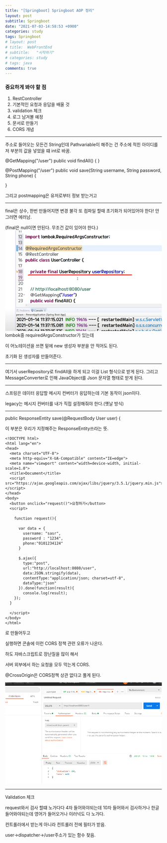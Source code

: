 ```yaml
---
title: "[Springboot] Springboot AOP 정리"
layout: post
subtitle: Springboot
date: "2021-07-03-14:58:53 +0900"
categories: study
tags: Springboot
# layout: post
# title:  WebFrontEnd
# subtitle:   "시작하기"
# categories: study
# tags: java
comments: true
---
```



### 중요하게 봐야 할 점

1. RestController
2. 기본적인 요청과 응답을 배울 것
3. validation 체크
4. 로그 남겨볼 예정
5. 문서로 만들기
6. CORS 개념



------

주소로 들어오는 모든건 String인데 Pathvariable이 해주는 건 주소에 적힌 아이디를 저 부분의 값을 넣었을 떄 int로 바꿈.



@GetMapping("/user")
	public void findAll() {
}


@PostMapping("/user")
	public void save(String username, String password, String phone) {

}

그리고 postmapping은 유저로부터 정보 받는거고


-------------

final은 상수, 한번 만들어지면 변경 불각
또 컴파일 할때 초기화가 되어있어야 한다! 안 그러면 에러남.

(final은 null이면 안된다. 무조건 값이 있어야 한다.)
 ![20210704_021853](/assets/20210704_021853.png)
lombok중 requiredArgsConstructor가 있는데

이 어노테이션을 쓰면 밑에 new 생성자 부분을 안 적어도 된다.

초기화 된 생성자를 만들어준다.



------


여기서 userRepository로 findAll을 하게 되고 이걸 List 형식으로 받게 된다. 그리고 MessageConverter로 인해 JavaObject를 Json 문자열 형태로 받게 된다.


-----

스프링은 데이터 응답할  메시지 컨버터가 응답하는데 기본 동작이 json이다.

legacy는 메시지 컨버터를 내가 직접 설정해줘야 한다.(옛날 방식)

------



public ResponseEntity<T> save(@RequestBody User user) {

이 부분은 우리가 지정해주는 ResponseEntity쓰라는 뜻.


```
<!DOCTYPE html>
<html lang="en">
<head>
  <meta charset="UTF-8">
  <meta http-equiv="X-UA-Compatible" content="IE=edge">
  <meta name="viewport" content="width=device-width, initial-scale=1.0">
  <title>Document</title>
  <script src="https://ajax.googleapis.com/ajax/libs/jquery/3.5.1/jquery.min.js"></script>
</head>
<body>
  <button onclick="request()">요청하기</button>
  <script>

    function request(){

      var data = {
        username: "sasr",
        password : "1234",
        phone:"0101234124"
      }

      $.ajax({
        type:"post",
        url:"http://localhost:8080/user",
        data:JSON.stringify(data),
        contentType:"application/json; charset=utf-8",
        dataType:"json"
      }).done(function(result){
        console.log(result);
    });
  }

  </script>
</body>
</html>

```


로 만들어두고



실행하면 콘솔에 이런 CORS 정책 관련 오류가 나온다.

하도 자바스크립트로 장난질을 많이 해서

서버 외부에서 하는 요청을 모두 막는게 CORS.

@CrossOrigin은 CORS정책 상관 없다고 풀게 된다.


![20210704_222621](/assets/20210704_222621.png)

-------

Validation 체크

request와서 검사 할떄 노가다다 4자 들어와야되는데 10자 들어와서 검사하거나 한글 들어와야되는데 영어가 들어오거나 이러넉도 다 노가다.


컨트롤러에서 받는게 아니라 컨트롤러 전에 필터가 받음.


user->dispatcher->/user주소가 있는 함수 찾음.
